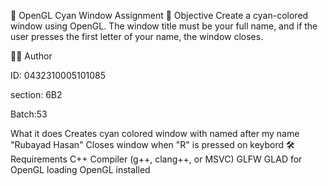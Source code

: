 🎨 OpenGL Cyan Window Assignment
📌 Objective
Create a cyan-colored window using OpenGL.
The window title must be your full name, and if the user presses the first letter of your name, the window closes.


👨‍💻 Author


ID: 0432310005101085

section: 6B2

Batch:53

What it does
Creates cyan colored window with named after my name "Rubayad Hasan"
Closes window when  "R" is pressed on keybord
🛠 Requirements
C++ Compiler (g++, clang++, or MSVC)
GLFW
GLAD for OpenGL loading
OpenGL installed
